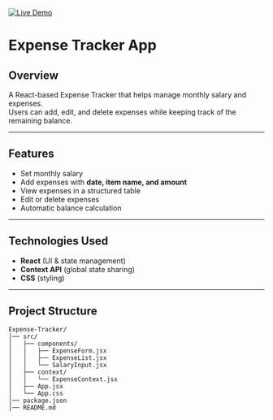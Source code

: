 [![Live Demo](https://img.shields.io/badge/Live%20Demo-Click%20Here-brightgreen)](https://react-js-6gnl.vercel.app/)
# Expense Tracker App

## Overview
A React-based Expense Tracker that helps manage monthly salary and expenses.  
Users can add, edit, and delete expenses while keeping track of the remaining balance.

---

## Features
- Set monthly salary  
- Add expenses with **date, item name, and amount**  
- View expenses in a structured table  
- Edit or delete expenses  
- Automatic balance calculation  

---

## Technologies Used
- **React** (UI & state management)  
- **Context API** (global state sharing)  
- **CSS** (styling)  

---

## Project Structure
```
Expense-Tracker/
│── src/
│   ├── components/
│   │   ├── ExpenseForm.jsx
│   │   ├── ExpenseList.jsx
│   │   └── SalaryInput.jsx
│   ├── context/
│   │   └── ExpenseContext.jsx
│   ├── App.jsx
│   └── App.css
│── package.json
│── README.md

```
